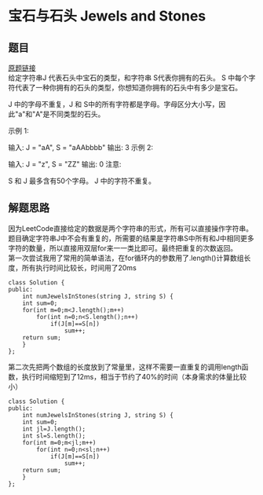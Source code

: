 # 宝石与石头 Jewels and Stones  
## 题目  
<a href="https://leetcode-cn.com/problems/jewels-and-stones/">原题链接</a>  
给定字符串J 代表石头中宝石的类型，和字符串 S代表你拥有的石头。 S 中每个字符代表了一种你拥有的石头的类型，你想知道你拥有的石头中有多少是宝石。

J 中的字母不重复，J 和 S中的所有字符都是字母。字母区分大小写，因此"a"和"A"是不同类型的石头。

示例 1:

输入: J = "aA", S = "aAAbbbb"
输出: 3
示例 2:

输入: J = "z", S = "ZZ"
输出: 0
注意:

S 和 J 最多含有50个字母。
 J 中的字符不重复。
 
 ## 解题思路
因为LeetCode直接给定的数据是两个字符串的形式，所有可以直接操作字符串。  
题目确定字符串J中不会有重复的，所需要的结果是字符串S中所有和J中相同更多字符的数量，所以直接用双层for来一一类比即可。最终把重复的次数返回。  
第一次尝试我用了常用的简单语法，在for循环内的参数用了.length()计算数组长度，所有执行时间比较长，时间用了20ms

    class Solution {
    public:
        int numJewelsInStones(string J, string S) {
        int sum=0;
        for(int m=0;m<J.length();m++)
            for(int n=0;n<S.length();n++)
                if(J[m]==S[n])
                    sum++;
        return sum;
        }
    };

第二次先把两个数组的长度放到了常量里，这样不需要一直重复的调用length函数，执行时间缩短到了12ms，相当于节约了40%的时间（本身需求的体量比较小）

    class Solution {  
    public:  
        int numJewelsInStones(string J, string S) {  
        int sum=0;  
        int jl=J.length();  
        int sl=S.length();  
        for(int m=0;m<jl;m++)  
            for(int n=0;n<sl;n++)  
                if(J[m]==S[n])  
                    sum++;  
        return sum;  
        }  
    };
